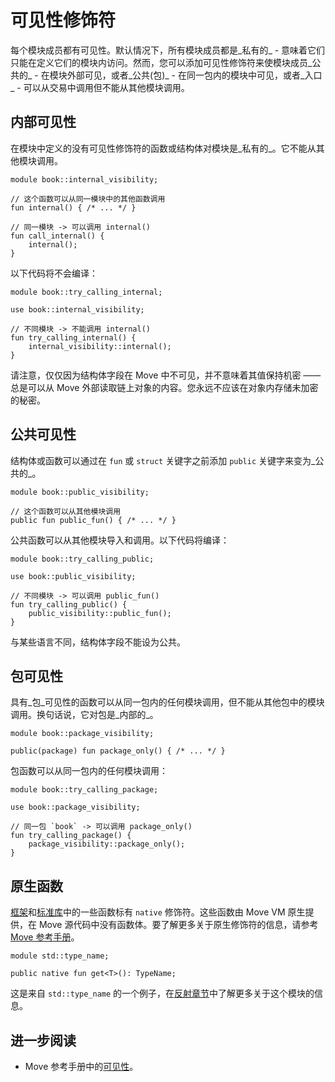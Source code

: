 # 可见性修饰符

每个模块成员都有可见性。默认情况下，所有模块成员都是_私有的_ - 意味着它们只能在定义它们的模块内访问。然而，您可以添加可见性修饰符来使模块成员_公共的_ - 在模块外部可见，或者_公共(包)_ - 在同一包内的模块中可见，或者_入口_ - 可以从交易中调用但不能从其他模块调用。

## 内部可见性

在模块中定义的没有可见性修饰符的函数或结构体对模块是_私有的_。它不能从其他模块调用。

```move
module book::internal_visibility;

// 这个函数可以从同一模块中的其他函数调用
fun internal() { /* ... */ }

// 同一模块 -> 可以调用 internal()
fun call_internal() {
    internal();
}
```

以下代码将不会编译：

<!-- TODO: add failure flag to example -->

```move
module book::try_calling_internal;

use book::internal_visibility;

// 不同模块 -> 不能调用 internal()
fun try_calling_internal() {
    internal_visibility::internal();
}
```

请注意，仅仅因为结构体字段在 Move 中不可见，并不意味着其值保持机密 —— 总是可以从 Move 外部读取链上对象的内容。您永远不应该在对象内存储未加密的秘密。

## 公共可见性

结构体或函数可以通过在 `fun` 或 `struct` 关键字之前添加 `public` 关键字来变为_公共的_。

```move
module book::public_visibility;

// 这个函数可以从其他模块调用
public fun public_fun() { /* ... */ }
```

公共函数可以从其他模块导入和调用。以下代码将编译：

```move
module book::try_calling_public;

use book::public_visibility;

// 不同模块 -> 可以调用 public_fun()
fun try_calling_public() {
    public_visibility::public_fun();
}
```

与某些语言不同，结构体字段不能设为公共。

## 包可见性

具有_包_可见性的函数可以从同一包内的任何模块调用，但不能从其他包中的模块调用。换句话说，它对包是_内部的_。

```move
module book::package_visibility;

public(package) fun package_only() { /* ... */ }
```

包函数可以从同一包内的任何模块调用：

```move
module book::try_calling_package;

use book::package_visibility;

// 同一包 `book` -> 可以调用 package_only()
fun try_calling_package() {
    package_visibility::package_only();
}
```

## 原生函数

[框架](./../programmability/sui-framework)和[标准库](./standard-library)中的一些函数标有 `native` 修饰符。这些函数由 Move VM 原生提供，在 Move 源代码中没有函数体。要了解更多关于原生修饰符的信息，请参考 [Move 参考手册](./../../reference/functions?highlight=native#native-functions)。

```move
module std::type_name;

public native fun get<T>(): TypeName;
```

这是来自 `std::type_name` 的一个例子，在[反射章节](./type-reflection)中了解更多关于这个模块的信息。

## 进一步阅读

- Move 参考手册中的[可见性](./../../reference/functions#visibility)。